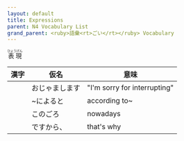 ```yaml
---
layout: default
title: Expressions
parent: N4 Vocabulary List
grand_parent: <ruby>語彙<rt>ごい</rt></ruby> Vocabulary
---
```


<ruby>表現<rt>ひょうげん</rt></ruby>

| 漢字 | 仮名           | 意味                         |
| ---- | -------------- | ---------------------------- |
|      | おじゃまします | "I'm sorry for interrupting" |
|      | ~によると      | according to~                |
|      | このごろ       | nowadays                     |
|      | ですから、     | that's why                   |

